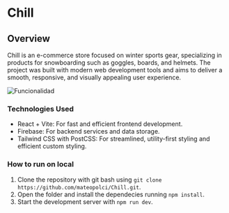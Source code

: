 # Chill

## Overview

Chill is an e-commerce store focused on winter sports gear, specializing in products for snowboarding such as goggles, boards, and helmets. The project was built with modern web development tools and aims to deliver a smooth, responsive, and visually appealing user experience.

![Funcionalidad](/misc/Funcionalidad.gif)

### Technologies Used

- React + Vite: For fast and efficient frontend development.
- Firebase: For backend services and data storage.
- Tailwind CSS with PostCSS: For streamlined, utility-first styling and efficient custom styling.

### How to run on local

1) Clone the repository with git bash using `git clone https://github.com/mateopolci/Chill.git`.
2) Open the folder and install the dependecies running `npm install`.
3) Start the development server with `npm run dev`.
